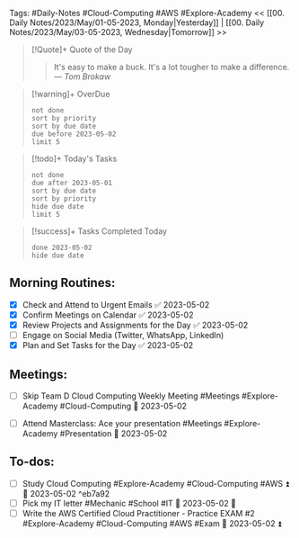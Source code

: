 Tags: #Daily-Notes #Cloud-Computing #AWS #Explore-Academy 
<< [[00. Daily Notes/2023/May/01-05-2023, Monday|Yesterday]] | [[00. Daily Notes/2023/May/03-05-2023, Wednesday|Tomorrow]] >>

> [!Quote]+ Quote of the Day  
> > It's easy to make a buck. It's a lot tougher to make a difference.
> — <cite>Tom Brokaw</cite>

> [!warning]+ OverDue  
> ```tasks  
> not done  
> sort by priority 
> sort by due date  
> due before 2023-05-02  
> limit 5  
> ```
	
> [!todo]+ Today's Tasks  
> ```tasks  
> not done  
> due after 2023-05-01  
> sort by due date   
> sort by priority 
> hide due date  
> limit 5  
> ```

> [!success]+ Tasks Completed Today  
> ```tasks  
> done 2023-05-02  
> hide due date  

## Morning Routines:
- [x] Check and Attend to Urgent Emails ✅ 2023-05-02
- [x] Confirm Meetings on Calendar ✅ 2023-05-02
- [x] Review Projects and Assignments for the Day ✅ 2023-05-02
- [ ] Engage on Social Media (Twitter, WhatsApp, LinkedIn)
- [x] Plan and Set Tasks for the Day ✅ 2023-05-02

## Meetings:
- [ ] Skip Team D Cloud Computing Weekly Meeting #Meetings #Explore-Academy #Cloud-Computing 📅 2023-05-02
- [ ] Attend Masterclass: Ace your presentation #Meetings #Explore-Academy #Presentation 📅 2023-05-02 


## To-dos:
- [ ] Study Cloud Computing #Explore-Academy #Cloud-Computing #AWS ⏫ 📅 2023-05-02 ^eb7a92
- [ ] Pick my IT letter #Mechanic #School #IT 📅 2023-05-02 🔽 
- [ ] Write the AWS Certified Cloud Practitioner - Practice EXAM #2 #Explore-Academy #Cloud-Computing #AWS #Exam 📅 2023-05-02 ⏫ 